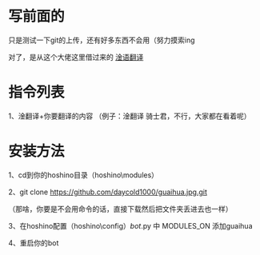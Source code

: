 # 写前面的
只是测试一下git的上传，还有好多东西不会用（努力摸索ing

对了，是从这个大佬这里借过来的 [淦语翻译](https://github.com/RimoChan/yinglish) 

# 指令列表
1、淦翻译+你要翻译的内容  （例子：淦翻译 骑士君，不行，大家都在看着呢）

# 安装方法
1、cd到你的hoshino目录（hoshino\modules）

2、git clone https://github.com/daycold1000/guaihua.jpg.git

（那啥，你要是不会用命令的话，直接下载然后把文件夹丢进去也一样）

3、在hoshino配置（hoshino\config）_bot_.py 中 MODULES_ON 添加guaihua

4、重启你的bot

